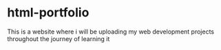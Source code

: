 # html-portfolio
This is a website where i will be uploading my web development projects throughout the journey of learning it
